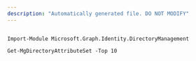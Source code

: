 ```yaml
---
description: "Automatically generated file. DO NOT MODIFY"
---
```


```powershellv1

Import-Module Microsoft.Graph.Identity.DirectoryManagement

Get-MgDirectoryAttributeSet -Top 10 

```